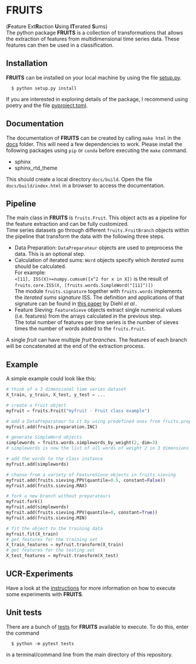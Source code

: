 # FRUITS
(**F**eature Ext**R**action **U**sing **IT**erated **S**ums)<br>
The python package __FRUITS__ is a collection of transformations that allows the extraction of features from multidimensional time series data. These features can then be used in a classification.

## Installation
__FRUITS__ can be installed on your local machine by using the file [setup.py](setup.py).
```
  $ python setup.py install
```
If you are interested in exploring details of the package, I recommend using poetry and the file [pyproject.toml](pyproject.toml).

## Documentation
The documentation of __FRUITS__ can be created by calling `make html` in the [docs](docs) folder. This will need a few dependencies to work. Please install the following packages using `pip` or `conda` before executing the `make` command.
- sphinx
- sphinx_rtd_theme

This should create a local directory `docs/build`. Open the file `docs/build/index.html` in a browser to access the documentation.

## Pipeline
The main class in __FRUITS__ is `fruits.Fruit`. This object acts as a pipeline for the feature extraction and can be fully customized.<br>
Time series datasets go through different `fruits.FruitBranch` objects within the pipeline that transform the data with the following three steps.
- Data Preparation: `DataPreparateur` objects are used to preprocess the data. This is an optional step.
- Calculation of iterated sums: `Word` objects specify which _iterated sums_ should be calculated.<br>
  For example:<br>
  `<[11], ISS(X)>=numpy.cumsum([x^2 for x in X])` is the result of <br>
  `fruits.core.ISS(X, [fruits.words.SimpleWord("[11]")])`<br>
  The module ``fruits.signature`` together with ``fruits.words`` implements the *iterated sums signature* ISS.
  The definition and applications of that signature can be found in [this paper](https://link.springer.com/article/10.1007/s10440-020-00333-x>)
  by Diehl *et al.*.
- Feature Sieving: `FeatureSieve` objects extract single numerical values (i.e. features) from the arrays calculated in the previous step.<br>
  The total number of features per time series is the number of sieves times the number of words added to the `fruits.Fruit`.

A single _fruit_ can have multiple _fruit branches_. The features of each branch will be concatenated at the end of the extraction process.

## Example
A simple example could look like this:
```python
# think of a 3 dimensional time series dataset
X_train, y_train, X_test, y_test = ...

# create a Fruit object
myfruit = fruits.Fruit("myfruit - Fruit class example")

# add a DataPreparateur to it by using predefined ones from fruits.preparation
myfruit.add(fruits.preparation.INC)

# generate SimpleWord objects
simplewords = fruits.words.simplewords_by_weight(2, dim=3)
# simplewords is now the list of all words of weight 2 in 3 dimensions

# add the words to the class instance
myfruit.add(simplewords)

# choose from a variety of FeatureSieve objects in fruits.sieving
myfruit.add(fruits.sieving.PPV(quantile=0.5, constant=False))
myfruit.add(fruits.sieving.MAX)

# fork a new branch without preparateurs
myfruit.fork()
myfruit.add(simplewords)
myfruit.add(fruits.sieving.PPV(quantile=0, constant=True))
myfruit.add(fruits.sieving.MIN)

# fit the object to the training data
myfruit.fit(X_train)
# get features for the training set
X_train_features = myfruit.transform(X_train)
# get features for the testing set
X_test_features = myfruit.transform(X_test)
```

## UCR-Experiments
Have a look at the [instructions](experiments/README.md) for more information on how to execute some experiments with __FRUITS__.

## Unit tests
There are a bunch of [tests](tests) for __FRUITS__ available to execute. To do this, enter the command
```
  $ python -m pytest tests
```
in a terminal/command line from the main directory of this repository.
